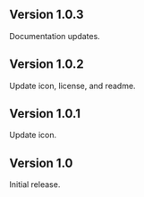 ## Version 1.0.3

Documentation updates.

## Version 1.0.2

Update icon, license, and readme.

## Version 1.0.1

Update icon.

## Version 1.0

Initial release.
